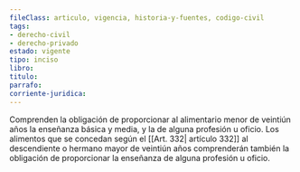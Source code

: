 ```yaml
---
fileClass: articulo, vigencia, historia-y-fuentes, codigo-civil
tags:
- derecho-civil
- derecho-privado
estado: vigente
tipo: inciso
libro:
titulo:
parrafo:
corriente-juridica:
---
```

Comprenden la obligación de proporcionar al alimentario menor de veintiún años la enseñanza básica y media, y la de alguna profesión u oficio. Los alimentos que se concedan según el [[Art. 332| artículo 332]] al descendiente o hermano mayor de veintiún años comprenderán también la obligación de proporcionar la enseñanza de alguna profesión u oficio.